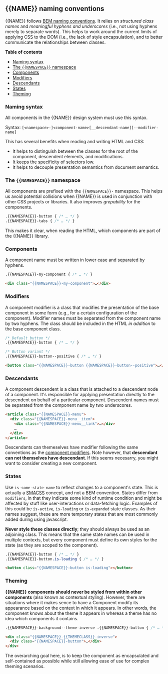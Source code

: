 ## {{NAME}} naming conventions

{{NAME}} follows [BEM naming conventions](http://getbem.com/naming/).
It relies on _structured class names_ and _meaningful hyphens and underscores_
(i.e., not using hyphens merely to separate words). This helps to work around
the current limits of applying CSS to the DOM (i.e., the lack of style
encapsulation), and to better communicate the relationships between classes.


**Table of contents**
* [Naming syntax](#naming-syntax)
* [The `{{NAMESPACE}}` namespace](#namespace)
* [Components](#components)
* [Modifiers](#modifiers)
* [Descendants](#descendants)
* [States](#states)
* [Theming](#theming)

<a name="naming-syntax"></a>
### Naming syntax

All components in the {{NAME}} design system must use this syntax.

Syntax: `[<namespace>-]<component-name>[__descendant-name][--modifier-name]`

This has several benefits when reading and writing HTML and CSS:

* It helps to distinguish between the classes for the root of the component,
  descendent elements, and modifications.
* It keeps the specificity of selectors low.
* It helps to decouple presentation semantics from document semantics.

<a name="namespace"></a>
### The `{{NAMESPACE}}` namespace

All components are prefixed with the `{{NAMESPACE}}-` namespace. This helps us
avoid potential collisions when {{NAME}} is used in conjunction with other CSS
projects or libraries. It also improves _grepability_ for the components.

```css
.{{NAMESPACE}}-button { /* … */ }
.{{NAMESPACE}}-tabs { /* … */ }
```

This makes it clear, when reading the HTML, which components are part of the
{{NAME}} library.


<a name="components"></a>
### Components

A component name must be written in lower case and separated by hyphens.

```css
.{{NAMESPACE}}-my-component { /* … */ }
```

```html
<div class="{{NAMESPACE}}-my-component">…</div>
```

<a name="modifiers"></a>
### Modifiers

A component modifier is a class that modifies the presentation of the base
component in some form (e.g., for a certain configuration of the component).
Modifier names must be separated from the component name by two hyphens. The
class should be included in the HTML _in addition_ to the base component class.

```css
/* Default button */
.{{NAMESPACE}}-button { /* … */ }

/* Button variant */
.{{NAMESPACE}}-button--positive { /* … */ }
```

```html
<button class="{{NAMESPACE}}-button {{NAMESPACE}}-button--positive">…</button>
```

<a name="descendants"></a>
### Descendants

A component descendent is a class that is attached to a descendent node of a
component. It's responsible for applying presentation directly to the
descendent on behalf of a particular component. Descendent names must be
separated from the component name by two underscores.

```html
<article class="{{NAMESPACE}}-menu">
  <div class="{{NAMESPACE}}-menu__item">
    <div class="{{NAMESPACE}}-menu__link">…</div>
    …
  </div>
</article>
```

Descendants can themeselves have modifier following the same conventions as the
[component modifiers](#modifiers). Note however, that
**descendant can not themselves have descendant**. If this seems necesarry, you
might want to consider creating a new component.


<a name="states"></a>
### States

Use `is-some-state-name` to reflect changes to a component's state. This is
actually a [SMACSS](https://smacss.com/book/type-state) concept, and not a BEM
convention. States differ from `modifiers`, in that they indicate some kind of runtime
condition and might be affected by stuff like user-interactions or data-fetching
logic. Examples of this could be `is-active`, `is-loading` or `is-expanded`
state classes. As their names suggest, these are more temporary states that are
most commonly  added during using javascript.

**Never style these classes directly**; they should always be used as an
adjoining class. This means that the same state names can be used in multiple
contexts, but every component must define its own styles for the state (as they
are scoped to the component).

```css
.{{NAMESPACE}}-button { /* … */ }
.{{NAMESPACE}}-button.is-loading { /* … */ }
```

```html
<button class="{{NAMESPACE}}-button is-loading"></button>
```

<a name="theming"></a>
### Theming

**{{NAME}} components should never be styled from within other components**
(also known as contextual styling). However, there are situations where it makes
sence to have a Component modify its appearance based on the context in which it
appears. In other words, the component knows about the theme it appears in
whereas a theme has no idea which components it contains.

```css
.{{NAMESPACE}}-background--theme-inverse .{{NAMESPACE}}-button { /* … */ }
```

```html
<div class="{{NAMESPACE}}-{{THEMECLASS}}-inverse">
  <div class="{{NAMESPACE}}-button">…</div>
</div>
```

The overarching goal here, is to keep the component as encapsulated and
self-contained as possible while still allowing ease of use for complex theming
scenarios.
